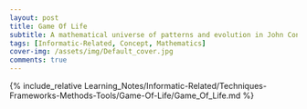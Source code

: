 ```yaml
---
layout: post
title: Game Of Life
subtitle: A mathematical universe of patterns and evolution in John Conway’s Game of Life.
tags: [Informatic-Related, Concept, Mathematics]
cover-img: /assets/img/Default_cover.jpg
comments: true
---
```


{% include_relative Learning_Notes/Informatic-Related/Techniques-Frameworks-Methods-Tools/Game-Of-Life/Game_Of_Life.md %}


